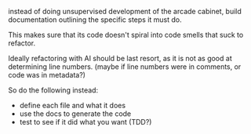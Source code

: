 instead of doing unsupervised development of the arcade cabinet, build documentation outlining the specific steps it must do.

This makes sure that its code doesn't spiral into code smells that suck to refactor.

Ideally refactoring with AI should be last resort, as it is not as good at determining line numbers.
(maybe if line numbers were in comments, or code was in metadata?)

So do the following instead:
- define each file and what it does
- use the docs to generate the code
- test to see if it did what you want (TDD?)